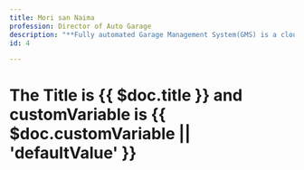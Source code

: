 ```yaml
---
title: Mori san Naima
profession: Director of Auto Garage
description: "**Fully automated Garage Management System(GMS) is a cloud-based mobile and responsive web application for garage management with CMS. Fully automated Garage Management System(GMS) is a cloud-based mobile and responsive web application for garage management with CMS. Fully automated Garage Management System(GMS) is a cloud-based mobile and responsive web application for garage management with CMS.**"
id: 4

---
```


# The Title is {{ $doc.title }} and customVariable is {{ $doc.customVariable || 'defaultValue' }}